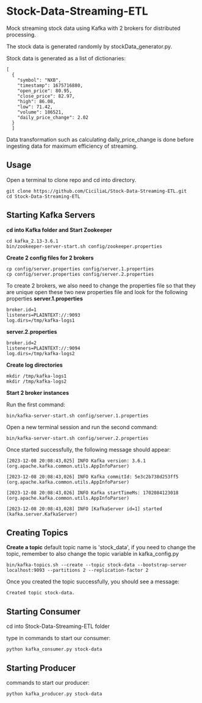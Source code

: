 # Stock-Data-Streaming-ETL

Mock streaming stock data using Kafka with 2 brokers for distributed processing.

The stock data is generated randomly by stockData_generator.py. 

Stock data is generated as a list of dictionaries:
```
[
  {
    "symbol": "NXB",
    "timestamp": 1675716880,
    "open_price": 80.95,
    "close_price": 82.97,
    "high": 86.08,
    "low": 71.42,
    "volume": 186521,
    "daily_price_change": 2.02
  }
  ]
```
Data transformation such as calculating daily_price_change is done before ingesting data for maximum efficiency of streaming.

Usage
-------------------

Open a terminal to clone repo and cd into directory.

```
git clone https://github.com/CiciliaL/Stock-Data-Streaming-ETL.git
cd Stock-Data-Streaming-ETL
```


Starting Kafka Servers
----------------------

**cd into Kafka folder and Start Zookeeper**
```
cd kafka_2.13-3.6.1
bin/zookeeper-server-start.sh config/zookeeper.properties
```
**Create 2 config files for 2 brokers**
```
cp config/server.properties config/server.1.properties
cp config/server.properties config/server.2.properties
```
To create 2 brokers, we also need to change the properties file so that they are unique
open these two new properties file and look for the following properties
**server.1.properties**
```
broker.id=1
listeners=PLAINTEXT://:9093
log.dirs=/tmp/kafka-logs1
```
**server.2.properties**
```
broker.id=2
listeners=PLAINTEXT://:9094
log.dirs=/tmp/kafka-logs2
```
**Create log directories**
```
mkdir /tmp/kafka-logs1
mkdir /tmp/kafka-logs2
```
**Start 2 broker instances**

Run the first command:
```
bin/kafka-server-start.sh config/server.1.properties
```
Open a new terminal session and run the second command:
```
bin/kafka-server-start.sh config/server.2.properties
```
Once started successfully, the following message should appear:
```
[2023-12-08 20:08:43,025] INFO Kafka version: 3.6.1 (org.apache.kafka.common.utils.AppInfoParser)

[2023-12-08 20:08:43,026] INFO Kafka commitId: 5e3c2b738d253ff5 (org.apache.kafka.common.utils.AppInfoParser)

[2023-12-08 20:08:43,026] INFO Kafka startTimeMs: 1702084123018 (org.apache.kafka.common.utils.AppInfoParser)

[2023-12-08 20:08:43,028] INFO [KafkaServer id=1] started (kafka.server.KafkaServer)
```

Creating Topics
------------------
**Create a topic**
default topic name is 'stock_data', if you need to change the topic, remember to also change the topic variable in kafka_config.py
```
bin/kafka-topics.sh --create --topic stock-data --bootstrap-server localhost:9093 --partitions 2 --replication-factor 2
```
Once you created the topic successfully, you should see a message:
```
Created topic stock-data.
```

Starting Consumer
---------------------
cd into Stock-Data-Streaming-ETL folder 

type in commands to start our consumer:
```
python kafka_consumer.py stock-data
```

Starting Producer
------------------
commands to start our producer:
```
python kafka_producer.py stock-data
```